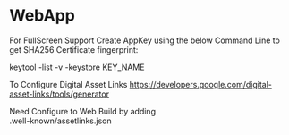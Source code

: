 # WebApp

For FullScreen Support Create AppKey using the below Command Line to get SHA256 Certificate fingerprint:

keytool -list -v -keystore KEY_NAME

To Configure Digital Asset Links 
  https://developers.google.com/digital-asset-links/tools/generator


Need Configure to Web Build by adding  
  .well-known/assetlinks.json
